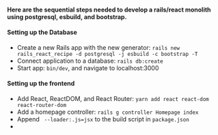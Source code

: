 #### Here are the sequential steps needed to develop a rails/react monolith using postgresql, esbuild, and bootstrap.

#### Setting up the Database
* Create a new Rails app with the new generator: `rails new rails_react_recipe -d postgresql -j esbuild -c bootstrap -T`
* Connect application to a database: `rails db:create`
* Start app: `bin/dev`, and navigate to localhost:3000

#### Setting up the frontend
* Add React, ReactDOM, and React Router: `yarn add react react-dom react-router-dom`
* Add a homepage controller: `rails g controller Homepage index`
* Append ` --loader:.js=jsx` to the build script in `package.json`
* 
